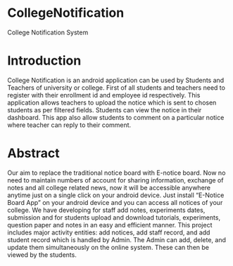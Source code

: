 # CollegeNotification
College Notification System

# Introduction
College Notification is an android application can be used by Students and Teachers of university or college. First of all students and teachers need to register with their enrollment id and employee id respectively. This application allows teachers to upload the notice which is sent to chosen students as per filtered fields. Students can view the notice in their dashboard. This app also allow students to comment on a particular notice where teacher can reply to their comment. 
# Abstract
Our aim to replace the traditional notice
board with E-notice board. Now no need to maintain
numbers of account for sharing information, exchange of
notes and all college related news, now it will be accessible
anywhere anytime just on a single click on your android
device. Just install “E-Notice Board App” on your android
device and you can access all notices of your college. We
have developing for staff add notes, experiments dates,
submission and for students upload and download
tutorials, experiments, question paper and notes in an easy
and efficient manner. This project includes major activity
entities: add notices, add staff record, and add student
record which is handled by Admin. The Admin can add,
delete, and update them simultaneously on the online
system. These can then be viewed by the students.
